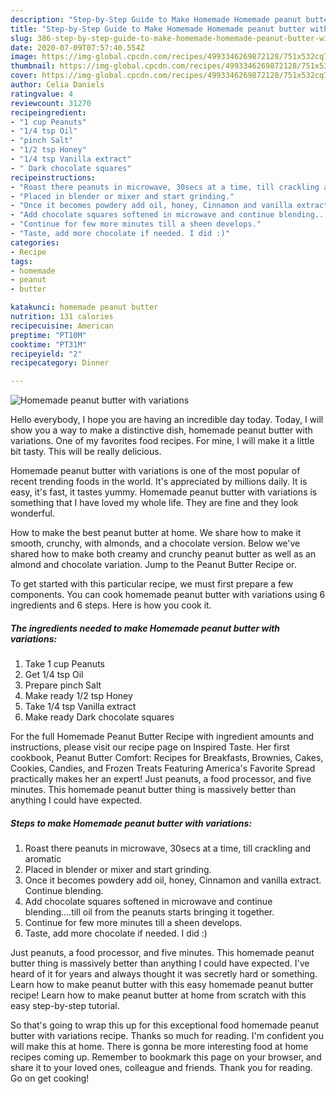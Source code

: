```yaml
---
description: "Step-by-Step Guide to Make Homemade Homemade peanut butter with variations"
title: "Step-by-Step Guide to Make Homemade Homemade peanut butter with variations"
slug: 386-step-by-step-guide-to-make-homemade-homemade-peanut-butter-with-variations
date: 2020-07-09T07:57:40.554Z
image: https://img-global.cpcdn.com/recipes/4993346269872128/751x532cq70/homemade-peanut-butter-with-variations-recipe-main-photo.jpg
thumbnail: https://img-global.cpcdn.com/recipes/4993346269872128/751x532cq70/homemade-peanut-butter-with-variations-recipe-main-photo.jpg
cover: https://img-global.cpcdn.com/recipes/4993346269872128/751x532cq70/homemade-peanut-butter-with-variations-recipe-main-photo.jpg
author: Celia Daniels
ratingvalue: 4
reviewcount: 31270
recipeingredient:
- "1 cup Peanuts"
- "1/4 tsp Oil"
- "pinch Salt"
- "1/2 tsp Honey"
- "1/4 tsp Vanilla extract"
- " Dark chocolate squares"
recipeinstructions:
- "Roast there peanuts in microwave, 30secs at a time, till crackling and aromatic"
- "Placed in blender or mixer and start grinding."
- "Once it becomes powdery add oil, honey, Cinnamon and vanilla extract. Continue blending."
- "Add chocolate squares softened in microwave and continue blending....till oil from the peanuts starts bringing it together."
- "Continue for few more minutes till a sheen develops."
- "Taste, add more chocolate if needed. I did :)"
categories:
- Recipe
tags:
- homemade
- peanut
- butter

katakunci: homemade peanut butter 
nutrition: 131 calories
recipecuisine: American
preptime: "PT10M"
cooktime: "PT31M"
recipeyield: "2"
recipecategory: Dinner

---
```



![Homemade peanut butter with variations](https://img-global.cpcdn.com/recipes/4993346269872128/751x532cq70/homemade-peanut-butter-with-variations-recipe-main-photo.jpg)

Hello everybody, I hope you are having an incredible day today. Today, I will show you a way to make a distinctive dish, homemade peanut butter with variations. One of my favorites food recipes. For mine, I will make it a little bit tasty. This will be really delicious.

Homemade peanut butter with variations is one of the most popular of recent trending foods in the world. It's appreciated by millions daily. It is easy, it's fast, it tastes yummy. Homemade peanut butter with variations is something that I have loved my whole life. They are fine and they look wonderful.

How to make the best peanut butter at home. We share how to make it smooth, crunchy, with almonds, and a chocolate version. Below we&#39;ve shared how to make both creamy and crunchy peanut butter as well as an almond and chocolate variation. Jump to the Peanut Butter Recipe or.


To get started with this particular recipe, we must first prepare a few components. You can cook homemade peanut butter with variations using 6 ingredients and 6 steps. Here is how you cook it.

<!--inarticleads1-->

##### The ingredients needed to make Homemade peanut butter with variations:

1. Take 1 cup Peanuts
1. Get 1/4 tsp Oil
1. Prepare pinch Salt
1. Make ready 1/2 tsp Honey
1. Take 1/4 tsp Vanilla extract
1. Make ready  Dark chocolate squares


For the full Homemade Peanut Butter Recipe with ingredient amounts and instructions, please visit our recipe page on Inspired Taste. Her first cookbook, Peanut Butter Comfort: Recipes for Breakfasts, Brownies, Cakes, Cookies, Candies, and Frozen Treats Featuring America&#39;s Favorite Spread practically makes her an expert! Just peanuts, a food processor, and five minutes. This homemade peanut butter thing is massively better than anything I could have expected. 

<!--inarticleads2-->

##### Steps to make Homemade peanut butter with variations:

1. Roast there peanuts in microwave, 30secs at a time, till crackling and aromatic
1. Placed in blender or mixer and start grinding.
1. Once it becomes powdery add oil, honey, Cinnamon and vanilla extract. Continue blending.
1. Add chocolate squares softened in microwave and continue blending....till oil from the peanuts starts bringing it together.
1. Continue for few more minutes till a sheen develops.
1. Taste, add more chocolate if needed. I did :)


Just peanuts, a food processor, and five minutes. This homemade peanut butter thing is massively better than anything I could have expected. I&#39;ve heard of it for years and always thought it was secretly hard or something. Learn how to make peanut butter with this easy homemade peanut butter recipe! Learn how to make peanut butter at home from scratch with this easy step-by-step tutorial. 

So that's going to wrap this up for this exceptional food homemade peanut butter with variations recipe. Thanks so much for reading. I'm confident you will make this at home. There is gonna be more interesting food at home recipes coming up. Remember to bookmark this page on your browser, and share it to your loved ones, colleague and friends. Thank you for reading. Go on get cooking!
